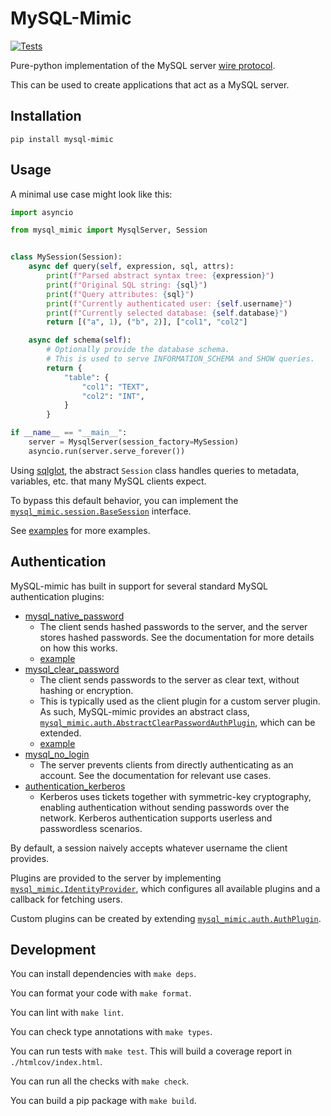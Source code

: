 # MySQL-Mimic

[![Tests](https://github.com/kelsin/mysql-mimic/actions/workflows/tests.yml/badge.svg)](https://github.com/kelsin/mysql-mimic/actions/workflows/tests.yml)

Pure-python implementation of the MySQL server [wire protocol](https://dev.mysql.com/doc/internals/en/client-server-protocol.html).

This can be used to create applications that act as a MySQL server.

## Installation

```shell
pip install mysql-mimic
```

## Usage

A minimal use case might look like this:

```python
import asyncio

from mysql_mimic import MysqlServer, Session


class MySession(Session):
    async def query(self, expression, sql, attrs):
        print(f"Parsed abstract syntax tree: {expression}")
        print(f"Original SQL string: {sql}")
        print(f"Query attributes: {sql}")
        print(f"Currently authenticated user: {self.username}")
        print(f"Currently selected database: {self.database}")
        return [("a", 1), ("b", 2)], ["col1", "col2"]

    async def schema(self):
        # Optionally provide the database schema.
        # This is used to serve INFORMATION_SCHEMA and SHOW queries.
        return {
            "table": {
                "col1": "TEXT",
                "col2": "INT",
            }
        }

if __name__ == "__main__":
    server = MysqlServer(session_factory=MySession)
    asyncio.run(server.serve_forever())
```

Using [sqlglot](https://github.com/tobymao/sqlglot), the abstract `Session` class handles queries to metadata, variables, etc. that many MySQL clients expect.

To bypass this default behavior, you can implement the [`mysql_mimic.session.BaseSession`](mysql_mimic/session.py) interface.

See [examples](./examples) for more examples.

## Authentication

MySQL-mimic has built in support for several standard MySQL authentication plugins:
- [mysql_native_password](https://dev.mysql.com/doc/refman/8.0/en/native-pluggable-authentication.html)
  - The client sends hashed passwords to the server, and the server stores hashed passwords. See the documentation for more details on how this works.
  - [example](examples/auth_native_password.py)
- [mysql_clear_password](https://dev.mysql.com/doc/refman/8.0/en/cleartext-pluggable-authentication.html)
  - The client sends passwords to the server as clear text, without hashing or encryption.
  - This is typically used as the client plugin for a custom server plugin. As such, MySQL-mimic provides an abstract class, [`mysql_mimic.auth.AbstractClearPasswordAuthPlugin`](mysql_mimic/auth.py), which can be extended.
  - [example](examples/auth_clear_password.py)
- [mysql_no_login](https://dev.mysql.com/doc/refman/8.0/en/no-login-pluggable-authentication.html)
  - The server prevents clients from directly authenticating as an account. See the documentation for relevant use cases.
- [authentication_kerberos](https://dev.mysql.com/doc/mysql-security-excerpt/8.0/en/kerberos-pluggable-authentication.html)
  - Kerberos uses tickets together with symmetric-key cryptography, enabling authentication without sending passwords over the network. Kerberos authentication supports userless and passwordless scenarios.


By default, a session naively accepts whatever username the client provides.

Plugins are provided to the server by implementing [`mysql_mimic.IdentityProvider`](mysql_mimic/auth.py), which configures all available plugins and a callback for fetching users.

Custom plugins can be created by extending [`mysql_mimic.auth.AuthPlugin`](mysql_mimic/auth.py).

## Development

You can install dependencies with `make deps`.

You can format your code with `make format`.

You can lint with `make lint`.

You can check type annotations with `make types`.

You can run tests with `make test`. This will build a coverage report in `./htmlcov/index.html`.

You can run all the checks with `make check`.

You can build a pip package with `make build`.
